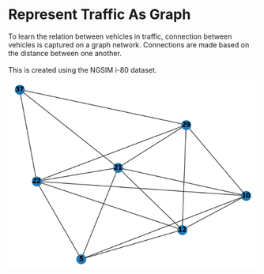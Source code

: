 # Represent Traffic As Graph
To learn the relation between vehicles in traffic, connection between vehicles is captured on a graph network. 
Connections are made based on the distance between one another. <br /> <br />
This is created using the NGSIM i-80 dataset.

<img src="./401_graph.png" alt="Alt text" title="Optional title">
